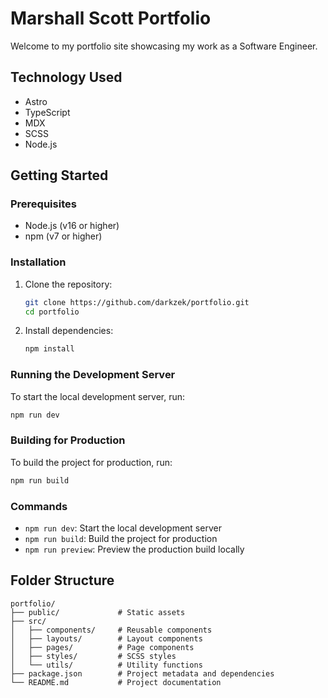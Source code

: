 # Marshall Scott Portfolio

Welcome to my portfolio site showcasing my work as a Software Engineer.

## Technology Used

- Astro
- TypeScript
- MDX
- SCSS
- Node.js

## Getting Started

### Prerequisites

- Node.js (v16 or higher)
- npm (v7 or higher)

### Installation

1. Clone the repository:
    ```sh
    git clone https://github.com/darkzek/portfolio.git
    cd portfolio
    ```

2. Install dependencies:
    ```sh
    npm install
    ```

### Running the Development Server

To start the local development server, run:
```sh
npm run dev
```

### Building for Production

To build the project for production, run:
```sh
npm run build
```

### Commands

- `npm run dev`: Start the local development server
- `npm run build`: Build the project for production
- `npm run preview`: Preview the production build locally

## Folder Structure

```
portfolio/
├── public/             # Static assets
├── src/
│   ├── components/     # Reusable components
│   ├── layouts/        # Layout components
│   ├── pages/          # Page components
│   ├── styles/         # SCSS styles
│   └── utils/          # Utility functions
├── package.json        # Project metadata and dependencies
└── README.md           # Project documentation
```